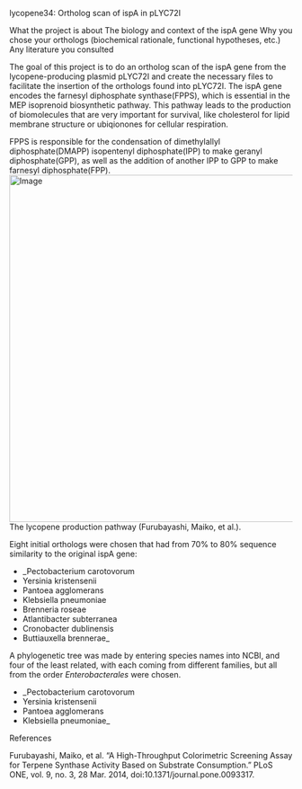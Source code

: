 lycopene34: Ortholog scan of ispA in pLYC72I 

What the project is about
The biology and context of the ispA gene
Why you chose your orthologs (biochemical rationale, functional hypotheses, etc.)
Any literature you consulted

The goal of this project is to do an ortholog scan of the ispA gene from the lycopene-producing plasmid pLYC72I and create the necessary files to facilitate the insertion of the orthologs found into pLYC72I. The ispA gene encodes the farnesyl diphosphate synthase(FPPS), which is essential in the MEP isoprenoid biosynthetic pathway. This pathway leads to the production of biomolecules that are very important for survival, like cholesterol for lipid membrane structure or ubiqionones for cellular respiration. 
  
FPPS is responsible for the condensation of dimethylallyl diphosphate(DMAPP) isopentenyl diphosphate(IPP) to make geranyl diphosphate(GPP), as well as the addition of another IPP to GPP to make farnesyl diphosphate(FPP). 
<img width="618" alt="Image" src="https://github.com/user-attachments/assets/5ea80372-d386-4e2b-a2fc-984ca8354c66" /> The lycopene production pathway (Furubayashi, Maiko, et al.).

Eight initial orthologs were chosen that had from 70% to 80% sequence similarity to the original ispA gene:
- _Pectobacterium carotovorum
- Yersinia kristensenii
- Pantoea agglomerans
- Klebsiella pneumoniae
- Brenneria roseae
- Atlantibacter subterranea
- Cronobacter dublinensis
- Buttiauxella brennerae_

A phylogenetic tree was made by entering species names into NCBI, and four of the least related, with each coming from different families, but all from the order _Enterobacterales_ were chosen.
- _Pectobacterium carotovorum
- Yersinia kristensenii
- Pantoea agglomerans
- Klebsiella pneumoniae_



References

Furubayashi, Maiko, et al. “A High-Throughput Colorimetric Screening Assay for     Terpene Synthase Activity Based on Substrate Consumption.” PLoS ONE, vol. 9, no. 3, 28 Mar. 2014, doi:10.1371/journal.pone.0093317. 


